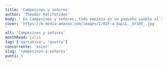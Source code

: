 ```yaml
---
title: 'Campesinos y señores'
author: 'Theodor Kalifatides'
body: ' En Campesinos y señores, todo empieza en un pequeño pueblo al sur del Peloponeso, Yalós. Primero llegan las tropas de Mussolini, reemplazadas pronto por el ejército nazi, mucho más brutal y cruel. '
cover: 'https://m.media-amazon.com/images/I/81F-a-GqLuL._SY385_.jpg
'
alt: 'Campesinos y señores'
monthRead: julio
tag: ['narrativa', 'guerra']
concorrente: 'asier'
slug: 'campesinos-y-señores'
punti: 5
---
```

